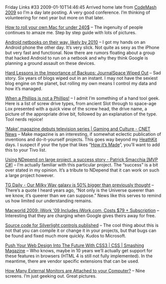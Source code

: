 Friday Links #33
2009-01-10T14:46:45
Arrived home late from [CodeMash 2009](http://codemash.org/) so I’m a day late posting. A very good conference. I’m thinking of volunteering for next year but more on that later.

[How to roll your own Mac for under 240$](http://www.uselessninjas.com/guides/msiwindosx/) – The ingenuity of people continues to amaze me. Step by step guide with lots of pictures.

[Android netbooks on their way, likely by 2010](http://venturebeat.com/2009/01/01/android-netbooks-on-their-way-likely-by-2010/) – I got my hands on an Android phone the other day. It’s very slick. Not quite as sexy as the iPhone but very fast and functional. Now there are rumors floating about a group that hacked Android to run on a netbook and why they think Google is planning a ground assault on these devices.

[Hard Lessons in the Importance of Backups: JournalSpace Wiped Out](http://lifehacker.com/5122848/hard-lessons-in-the-importance-of-backups-journalspace-wiped-out) – Sad story. Six years of blogs wiped out in an instant. I may not have the sexiest blog engine on the planet, but rolling my own means I control my data and how it’s managed.

[When a Phillips is not a Phillips!](http://www.instructables.com/id/When_a_Phillips_is_not_a_Phillips/) – I admit I’m something of a hand tool geek. Here is a list of screw drive types, from ancient Slot through to space-age Lox presented with a quick view of the screw head, the drive name, a picture of the appropriate drive bit, followed by an explanation of the type. Tool nerds rejoice!

['Make' magazine debuts television series | Gaming and Culture - CNET News](http://news.cnet.com/8301-13772_3-10130544-52.html?part=rss&subj=news&tag=2547-1_3-0-5) – Make magazine is an interesting, if somewhat eclectic publication of inventions and do-it-yourself projects. This goes way beyond my [HeathKit](http://www.heathkit.com/) days. I suspect if your the type that likes “[How it’s Made](http://science.discovery.com/fansites/howitsmade/howitsmade.html)”, you’ll want to add this to your Tivo list.

[Using NDepend on large project, a success story - Patrick Smacchia [MVP C#]](http://codebetter.com/blogs/patricksmacchia/archive/2009/01/04/using-ndepend-on-large-project-a-success-story.aspx) – I’m actually familiar with this particular project. The “success” is a bit over stated in my opinion. It’s a tribute to NDepend that it can work on such a large project however.

[TG Daily - Our Milky Way galaxy is 50% bigger than previously thought](http://www.tgdaily.com/html_tmp/content-view-40850-113.html) – There’s a quote I heard years ago, “Not only is the Universe queerer than we know, it’s queerer than we can suppose.” News like this serves to remind us how limited our understanding remains.

[Macworld 2009: iWork '09 Includes iWork.com, Costs $79 + Subscription](http://i.gizmodo.com/5124555/apple-sends-iwork-to-the-clouds-introduces-iworkcom) – Interesting that they are charging when Google gives theirs away for free.

[Source code for Silverlight controls published](http://timheuer.com/blog/archive/2009/01/08/silverlight-controls-source-code-released.aspx) – The cool thing about this is not that you can compile it or change it in your projects, but that bugs can be found and fixed much more quickly. Kudos to Microsoft.

[Push Your Web Design Into The Future With CSS3 | CSS | Smashing Magazine](http://www.smashingmagazine.com/2009/01/08/push-your-web-design-into-the-future-with-css3/) – Who knows, maybe in 10 years we’ll actually get support for these features in browsers (HTML 4 is still not fully implemented). In the meantime, there are vendor specific extensions that can be used.

[How Many External Monitors are Attached to your Computer?](http://www.labnol.org/gadgets/external-monitor-attached-to-computer/6445/) – Nine screens. I’m just geeking out. Great pictures. 
